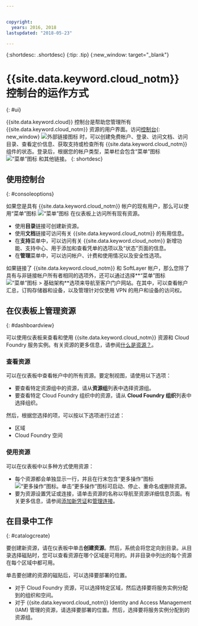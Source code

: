 ```yaml
---


copyright:
  years: 2016, 2018
lastupdated: "2018-05-23"

---
```


{:shortdesc: .shortdesc}
{:tip: .tip}
{:new_window: target="_blank"}

# {{site.data.keyword.cloud_notm}} 控制台的运作方式
{: #ui}

{{site.data.keyword.cloud}} 控制台是帮助您管理所有 {{site.data.keyword.cloud_notm}} 资源的用户界面。访问[控制台](https://console.bluemix.net){: new_window} ![外部链接图标](../icons/launch-glyph.svg "外部链接图标") 时，可以创建免费帐户、登录、访问文档、访问目录、查看定价信息、获取支持或检查所有 {{site.data.keyword.cloud_notm}} 组件的状态。登录后，根据您的帐户类型，菜单栏会包含“菜单”图标 ![“菜单”图标](../icons/icon_hamburger.svg) 和其他链接。
{: shortdesc}

## 使用控制台
{: #consoleoptions}

如果您是具有 {{site.data.keyword.cloud_notm}} 帐户的现有用户，那么可以使用“菜单”图标 ![“菜单”图标](../icons/icon_hamburger.svg) 在仪表板上访问所有现有资源。
  * 使用**目录**链接可创建新资源。
  * 使用**文档**链接可访问有关 {{site.data.keyword.cloud_notm}} 的有用信息。
  * 在**支持**菜单中，可以访问有关 {{site.data.keyword.cloud_notm}} 新增功能、支持中心、用于添加和查看凭单的选项以及“状态”页面的信息。
  * 在**管理**菜单中，可以访问帐户、计费和使用情况以及安全性选项。

如果链接了 {{site.data.keyword.cloud_notm}} 和 SoftLayer 帐户，那么您除了具有与非链接帐户所有者相同的选项外，还可以通过选择**“菜单”图标 ![“菜单”图标](../icons/icon_hamburger.svg) > 基础架构**选项来导航至客户门户网站。在其中，可以查看帐户汇总，订购存储器和设备，以及管理针对仅使用 VPN 的用户和设备的访问权。

## 在仪表板上管理资源
{: #dashboardview}

可以使用仪表板来查看和使用 {{site.data.keyword.cloud_notm}} 资源和 Cloud Foundry 服务实例。有关资源的更多信息，请参阅[什么是资源？](/docs/resources/acct_resources.html#resource)。

### 查看资源

可以在仪表板中查看帐户中的所有资源。要定制视图，请使用以下选项：

  * 要查看特定资源组中的资源，请从**资源组**列表中选择资源组。
  * 要查看特定 Cloud Foundry 组织中的资源，请从 **Cloud Foundry 组织**列表中选择组织。

然后，根据您选择的项，可以按以下选项进行过滤：

  * 区域
  * Cloud Foundry 空间

### 使用资源

可以在仪表板中以多种方式使用资源：

  * 每个资源都会单独显示一行，并且在行末包含“更多操作”图标 ![“更多操作”图标](../icons/overflow-menu.svg)。单击“更多操作”图标可启动、停止、重命名或删除资源。
  * 要为资源设置凭证或连接，请单击资源的名称以导航至资源详细信息页面。有关更多信息，请参阅[添加新凭证](/docs/resources/service_credentials.html)和[管理连接](/docs/resources/connecting_apps.html#connect_app)。

## 在目录中工作
{: #catalogcreate}

要创建新资源，请在仪表板中单击**创建资源**。然后，系统会将您定向到目录。从目录选择磁贴时，您可以查看资源在哪个区域是可用的。并非目录中列出的每个资源在每个区域中都可用。

单击要创建的资源的磁贴后，可以选择要部署的位置。

  * 对于 Cloud Foundry 资源，可以选择特定区域，然后选择要将服务实例分配到的组织和空间。
  * 对于 {{site.data.keyword.cloud_notm}} Identity and Access Management (IAM) 管理的资源，请选择要部署的位置。然后，选择要将服务实例分配到的资源组。
